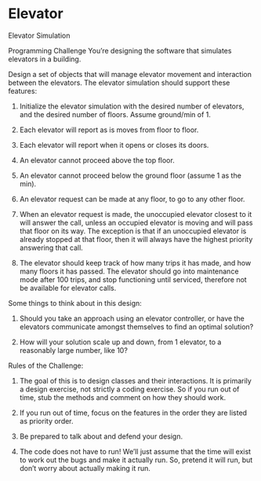 # Elevator
Elevator Simulation

Programming Challenge
You’re designing the software that simulates elevators in a building.

Design a set of objects that will manage elevator movement and interaction between the
elevators. The elevator simulation should support these features:

1. Initialize the elevator simulation with the desired number of elevators, and the desired
number of floors. Assume ground/min of 1.

2. Each elevator will report as is moves from floor to floor.

3. Each elevator will report when it opens or closes its doors.

4. An elevator cannot proceed above the top floor.

5. An elevator cannot proceed below the ground floor (assume 1 as the min).

6. An elevator request can be made at any floor, to go to any other floor.

7. When an elevator request is made, the unoccupied elevator closest to it will answer
the call, unless an occupied elevator is moving and will pass that floor on its way. The
exception is that if an unoccupied elevator is already stopped at that floor, then it will
always have the highest priority answering that call.

8. The elevator should keep track of how many trips it has made, and how many floors it
has passed. The elevator should go into maintenance mode after 100 trips, and stop
functioning until serviced, therefore not be available for elevator calls.

Some things to think about in this design:

1. Should you take an approach using an elevator controller, or have the elevators
communicate amongst themselves to find an optimal solution?

2. How will your solution scale up and down, from 1 elevator, to a reasonably large
number, like 10?

Rules of the Challenge:

1. The goal of this is to design classes and their interactions. It is primarily a design
exercise, not strictly a coding exercise. So if you run out of time, stub the methods and
comment on how they should work.

2. If you run out of time, focus on the features in the order they are listed as priority order.

3. Be prepared to talk about and defend your design.

4. The code does not have to run! We’ll just assume that the time will exist to work out
the bugs and make it actually run. So, pretend it will run, but don’t worry about actually
making it run.
